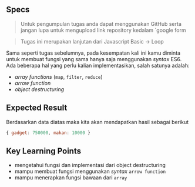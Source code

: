 ## Specs

> Untuk pengumpulan tugas anda dapat menggunakan GitHub serta jangan lupa untuk mengupload link repository kedalam `google form

> Tugas ini merupakan lanjutan dari Javascript Basic -> Loop

Sama seperti tugas sebelumnya, pada kesempatan kali ini kamu diminta untuk membuat fungsi yang sama hanya saja menggunakan *syntax* ES6. Ada beberapa hal yang perlu kalian implementasikan, salah satunya adalah:
- *array functions* (`map`, `filter`, `reduce`)
- *arrow function*
- *object destructuring*

## Expected Result
Berdasarkan data diatas maka kita akan mendapatkan hasil sebagai berikut
```jsx
{ gadget: 750000, makan: 10000 }
```
  
## Key Learning Points
- mengetahui fungsi dan implementasi dari object destructuring
- mampu membuat fungsi menggunakan *syntax* `arrow function`
- mampu menerapkan fungsi bawaan dari `array`